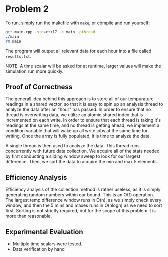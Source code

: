 # Problem 2
To run, simply run the makefile with `make`, or compile and run yourself:

```sh
g++ main.cpp -std=c++17 -o main -pthread
./main
rm main
```

The program will output all relevant data for each hour into a file called `results.txt`.

NOTE: A time scalar will be asked for at runtime, larger values will make the simulation run more quickly.

## Proof of Correctness
The generall idea behind this approach is to store all of our tempurature readings in a shared vector, so that it is easy to spin up an analysis thread to analyze the data after an "hour" has passed. In order to ensure that no thread is overwriting data, we utilize an atomic shared index that is incremented on each write. In order to ensure that each thread is taking it's readings at the same time, and no thread is getting ahead, we implement a condition variable that will wake up all write jobs at the same time for writing. Once the array is fully populated, it is time to analyze the data.

A single thread is then used to analyze the data. This thread runs concurrently with future data collection. We acquire all of the stats needed by first conducting a sliding window sweep to look for our largest difference. Then, we sort the data to acquire the min and max 5 elements.

## Efficiency Analysis
Efficiency analysis of the collection method is rather useless, as it is simply generating random numbers within our bound. This is an O(1) operation. The largest temp difference window runs in O(n), as we simply check every window, and then the 5 mins and maxes runs in O(nlogn) as we need to sort first. Sorting is not strictly required, but for the scope of this problem it is more than reasonable.

## Experimental Evaluation
- Multiple time scalars were tested.
- Data verification by hand
